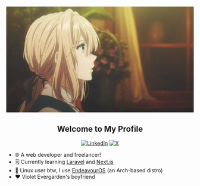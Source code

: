<div align="center">

![Violet Evergarden!](assets/violet-evergarden.jpg)
  
</div>
<div align="center">
  
## Welcome to My Profile
  
[![LinkedIn](https://img.shields.io/badge/linkedin-%230077B5.svg?style=for-the-badge&logo=linkedin&logoColor=white)](https://www.linkedin.com/in/fadlin-azhary-b00b80143/)
[![X](https://img.shields.io/badge/X-%23000000.svg?style=for-the-badge&logo=X&logoColor=white)](https://x.com/FadlinAzhary)

</div>

- 🌐 A web developer and freelancer!
- 🗒️ Currently learning [Laravel](https://laravel.com) and [Next.js](https://nextjs.org/)
- 🐧 Linux user btw, I use [EndeavourOS](https://endeavouros.com/) (an Arch-based distro)
- ♥️ Violet Evergarden's boyfriend
